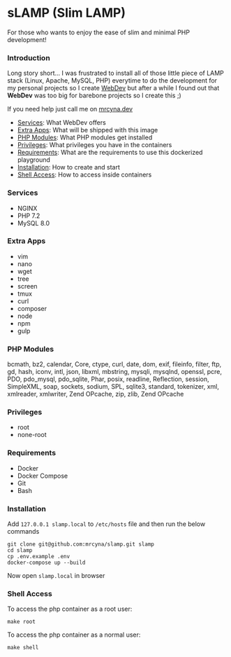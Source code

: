 # sLAMP (Slim LAMP)
For those who wants to enjoy the ease of slim and minimal PHP development!

### Introduction
Long story short... I was frustrated to install all of those little piece of LAMP stack (Linux, Apache, MySQL, PHP) everytime to do the development for my personal projects so I create [WebDev](https://github.com/mrcyna/webdev) but after a while I found out that **WebDev** was too big for barebone projects so I create this ;)

If you need help just call me on [mrcyna.dev](https://mrcyna.dev)

- [Services](#services): What WebDev offers
- [Extra Apps](#extra-apps): What will be shipped with this image
- [PHP Modules](#php-modules): What PHP modules get installed 
- [Privileges](#privileges): What privileges you have in the containers
- [Requirements](#requirements): What are the requirements to use this dockerized playground
- [Installation](#installation): How to create and start
- [Shell Access](#shell-access): How to access inside containers

### Services
- NGINX
- PHP 7.2
- MySQL 8.0

### Extra Apps
- vim
- nano
- wget
- tree
- screen
- tmux
- curl
- composer
- node
- npm
- gulp

### PHP Modules
bcmath, bz2, calendar, Core, ctype, curl, date, dom, exif, fileinfo, filter, ftp, gd, hash, iconv, intl, json, libxml, mbstring, mysqli, mysqlnd, openssl, pcre, PDO, pdo_mysql, pdo_sqlite, Phar, posix, readline, Reflection, session, SimpleXML, soap, sockets, sodium, SPL, sqlite3, standard, tokenizer, xml, xmlreader, xmlwriter, Zend OPcache, zip, zlib, Zend OPcache


### Privileges
- root
- none-root

### Requirements
- Docker
- Docker Compose
- Git
- Bash

### Installation
Add ```127.0.0.1 slamp.local``` to ```/etc/hosts``` file and then run the below commands
```
git clone git@github.com:mrcyna/slamp.git slamp
cd slamp
cp .env.example .env
docker-compose up --build
```
Now open ```slamp.local``` in browser

### Shell Access
To access the php container as a root user:
```
make root
```

To access the php container as a normal user:
```
make shell
```
